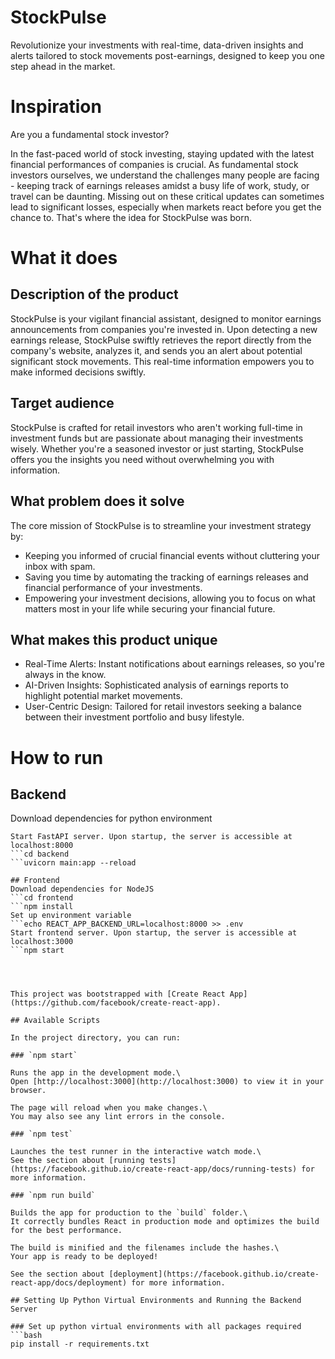 # StockPulse
Revolutionize your investments with real-time, data-driven insights and alerts tailored to stock movements post-earnings, designed to keep you one step ahead in the market.

# Inspiration
Are you a fundamental stock investor?

In the fast-paced world of stock investing, staying updated with the latest financial performances of companies is crucial. As fundamental stock investors ourselves, we understand the challenges many people are facing - keeping track of earnings releases amidst a busy life of work, study, or travel can be daunting. Missing out on these critical updates can sometimes lead to significant losses, especially when markets react before you get the chance to. That's where the idea for StockPulse was born.

# What it does
## Description of the product
StockPulse is your vigilant financial assistant, designed to monitor earnings announcements from companies you're invested in. Upon detecting a new earnings release, StockPulse swiftly retrieves the report directly from the company's website, analyzes it, and sends you an alert about potential significant stock movements. This real-time information empowers you to make informed decisions swiftly.

## Target audience
StockPulse is crafted for retail investors who aren't working full-time in investment funds but are passionate about managing their investments wisely. Whether you're a seasoned investor or just starting, StockPulse offers you the insights you need without overwhelming you with information.

## What problem does it solve
The core mission of StockPulse is to streamline your investment strategy by:
- Keeping you informed of crucial financial events without cluttering your inbox with spam.
- Saving you time by automating the tracking of earnings releases and financial performance of your investments.
- Empowering your investment decisions, allowing you to focus on what matters most in your life while securing your financial future.

## What makes this product unique
- Real-Time Alerts: Instant notifications about earnings releases, so you're always in the know.
- AI-Driven Insights: Sophisticated analysis of earnings reports to highlight potential market movements.
- User-Centric Design: Tailored for retail investors seeking a balance between their investment portfolio and busy lifestyle.

# How to run
## Backend
Download dependencies for python environment
```pip install -r .\backend\requirements.txt
Start FastAPI server. Upon startup, the server is accessible at localhost:8000
```cd backend
```uvicorn main:app --reload

## Frontend
Download dependencies for NodeJS
```cd frontend
```npm install
Set up environment variable
```echo REACT_APP_BACKEND_URL=localhost:8000 >> .env
Start frontend server. Upon startup, the server is accessible at localhost:3000
```npm start




This project was bootstrapped with [Create React App](https://github.com/facebook/create-react-app).

## Available Scripts

In the project directory, you can run:

### `npm start`

Runs the app in the development mode.\
Open [http://localhost:3000](http://localhost:3000) to view it in your browser.

The page will reload when you make changes.\
You may also see any lint errors in the console.

### `npm test`

Launches the test runner in the interactive watch mode.\
See the section about [running tests](https://facebook.github.io/create-react-app/docs/running-tests) for more information.

### `npm run build`

Builds the app for production to the `build` folder.\
It correctly bundles React in production mode and optimizes the build for the best performance.

The build is minified and the filenames include the hashes.\
Your app is ready to be deployed!

See the section about [deployment](https://facebook.github.io/create-react-app/docs/deployment) for more information.

## Setting Up Python Virtual Environments and Running the Backend Server

### Set up python virtual environments with all packages required
```bash
pip install -r requirements.txt
